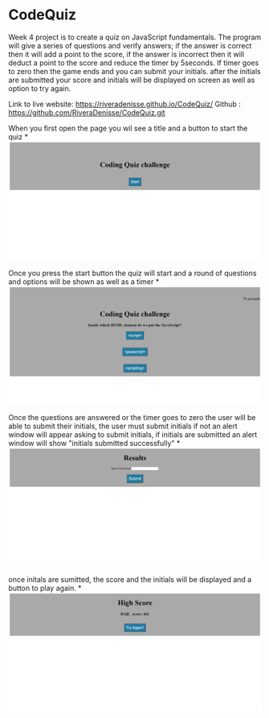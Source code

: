 # CodeQuiz
Week 4 project is to create a quiz on JavaScript fundamentals. The program will give a series of questions and verify answers; if the answer is correct then it will add a point to the score, if the answer is incorrect then it will deduct a point to the score and reduce the timer by 5seconds. If timer goes to zero then the game ends and you can submit your initials. after the initials are submitted your score and initials will be displayed on screen as well as option to try again. 

Link to live website: https://riveradenisse.github.io/CodeQuiz/
Github : https://github.com/RiveraDenisse/CodeQuiz.git

When you first open the page you wil see a title and a button to start the quiz
*![screenshot](/Assets/startGame.png)

Once you press the start button the quiz will start and a round of questions and options will be shown as well as a timer
*![screenshot](/Assets/FirstQuestion.png)

Once the questions are answered or the timer goes to zero the user will be able to submit their initials, the user must submit initials if not an alert window will appear asking to submit initials, if initials are submitted an alert window will show "initials submitted successfully"
*![screenshot](/Assets/Results.png)

once initals are sumitted, the score and the initials will be displayed and a button to play again.
*![screenshot](/Assets/ShowScores.png)